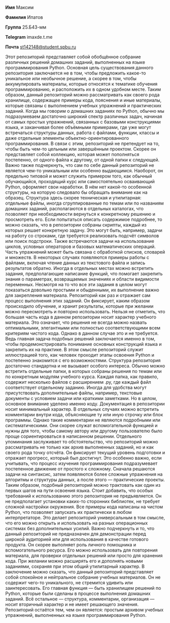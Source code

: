 **Имя** Максим

**Фамилия** Ипатов

**Группа** 25.Б43-мм

**Telegram** imaxde.t.me

**Почта** st142148@student.spbu.ru



Этот репозиторий представляет собой обобщённое собрание различных решений домашних заданий, выполненных на языке программирования Python. Основная цель существования данного репозитория заключается не в том, чтобы предложить какое-то уникальное или необычное решение, а скорее в том, чтобы аккумулировать материалы, которые относятся к тематике обучения программированию, и расположить их в одном удобном месте. Таким образом, данный репозиторий можно рассматривать как своего рода хранилище, содержащее примеры кода, пояснения и иные материалы, которые связаны с выполнением учебных упражнений и практических заданий.
Когда мы говорим о домашних заданиях по Python, обычно мы подразумеваем достаточно широкий спектр различных задач, начиная от самых простых упражнений, связанных с базовыми конструкциями языка, и заканчивая более объёмными примерами, где уже могут встречаться структуры данных, работа с файлами, функции, классы и даже отдельные элементы объектно-ориентированного программирования. В связи с этим, репозиторий не претендует на то, чтобы быть чем-то цельным или завершённым проектом. Скорее он представляет собой коллекцию, которая может пополняться постепенно, от одного файла к другому, от одной папки к следующей.
Важно также подчеркнуть, что сам по себе данный репозиторий не является чем-то уникальным или особенно выдающимся. Наоборот, он предельно типовой и может служить примером того, как обычный обучающийся, проходящий курс или самостоятельно осваивающий Python, оформляет свои наработки. В нём нет какой-то особенной структуры, на которую следовало бы обращать внимание как на образец. Структура здесь скорее техническая и утилитарная: отдельные файлы, иногда сгруппированные по темам или по названиям домашних заданий, располагаются в отдельных каталогах, что позволяет при необходимости вернуться к конкретному решению и просмотреть его.
Если попытаться описать содержимое подробнее, то можно сказать, что в репозитории собраны скрипты, каждый из которых решает конкретную задачу. Это могут быть, например, задачи на работу со строками, где требуется реализовать подсчёт символов или поиск подстроки. Также встречаются задачи на использование циклов, условных операторов и базовых математических операций. Часть упражнений может быть связана с обработкой списков, словарей и множеств. В некоторых случаях появляются примеры работы с файлами, включая чтение данных из текстового файла и запись результатов обратно. Иногда в отдельных местах можно встретить задания, предполагающие написание функций, что помогает закрепить знания о параметрах, возвращаемых значениях и области видимости переменных.
Несмотря на то что все эти задания в целом могут показаться довольно простыми и обыденными, их выполнение важно для закрепления материала. Репозиторий как раз и отражает сам процесс выполнения этих заданий. Он фиксирует, каким образом происходило обучение, и хранит результаты, которые при желании можно пересмотреть и повторно использовать.
Нельзя не отметить, что большая часть кода в данном репозитории носит характер учебного материала. Это означает, что решения не всегда можно назвать оптимальными, элегантными или полностью соответствующими всем критериям чистого кода. Однако в данном случае это и не требуется. Ведь главная задача подобных решений заключается именно в том, чтобы продемонстрировать понимание основных конструкций языка и закрепить их на практике. В этом смысле репозиторий служит иллюстрацией того, как человек проходит этапы освоения Python и постепенно знакомится с его возможностями.
Структура репозитория достаточно стандартна и не вызывает особого интереса. Обычно можно встретить отдельные папки, в которых собраны решения по темам или по конкретным модулям учебного курса. Каждая папка, как правило, содержит несколько файлов с расширением .py, где каждый файл соответствует отдельному заданию. Иногда для удобства могут присутствовать дополнительные файлы, например, текстовые документы с условием задачи или краткими заметками. Но в целом, основное внимание уделено именно коду.
Документация в репозитории носит минимальный характер. В отдельных случаях можно встретить комментарии внутри кода, объясняющие ту или иную строчку или блок программы. Однако такие комментарии не являются подробными или систематическими. Они скорее служат вспомогательной функцией и нужны для того, чтобы самому автору или другому пользователю было проще сориентироваться в написанном решении.
Отдельного упоминания заслуживает то обстоятельство, что репозиторий можно рассматривать не только как архив выполненных заданий, но и как своего рода точку отсчёта. Он фиксирует текущий уровень подготовки и отражает прогресс, который был достигнут. Это особенно важно, если учитывать, что процесс изучения программирования подразумевает постепенное движение от простого к сложному. Сначала решаются задачи на синтаксис, затем появляются более сложные упражнения на алгоритмы и структуры данных, а после этого — практические проекты. Таким образом, подобный репозиторий можно трактовать как один из первых шагов на пути освоения языка.
Стоит добавить, что особых требований к использованию этого репозитория не предъявляется. Он не предполагает установки каких-то сторонних библиотек, не требует сложной настройки окружения. Все примеры кода написаны на чистом Python, что позволяет запускать их практически в любом интерпретаторе. Это делает репозиторий универсальным в том смысле, что его можно открыть и использовать на разных операционных системах без дополнительных усилий.
Важно подчеркнуть и то, что данный репозиторий не предназначен для демонстрации перед широкой аудиторией или для использования в качестве готового продукта. Он скорее выполняет роль личного помощника и вспомогательного ресурса. Его можно использовать для повторения материала, для проверки отдельных решений или просто для хранения кода. При желании можно расширять его и дополнять новыми заданиями, сохраняя при этом общий утилитарный характер.
В заключение можно сказать, что данный репозиторий представляет собой спокойное и нейтральное собрание учебных материалов. Он не содержит чего-то уникального, не стремится удивить или заинтересовать. Его главная функция — быть хранилищем решений по Python, которые были сделаны в процессе выполнения домашних заданий. Всё остальное — структура, комментарии, организация — носит вторичный характер и не имеет решающего значения. Репозиторий остаётся тем, чем он является: простым архивом учебных упражнений, выполненных на языке программирования Python.
